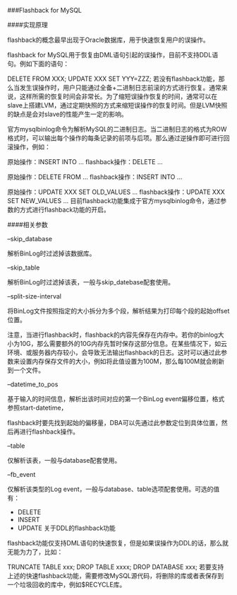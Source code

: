 ###Flashback for MySQL

####实现原理

flashback的概念最早出现于Oracle数据库，用于快速恢复用户的误操作。

flashback for MySQL用于恢复由DML语句引起的误操作，目前不支持DDL语句。例如下面的语句：

DELETE FROM XXX;
UPDATE XXX SET YYY=ZZZ;
若没有flashback功能，那么当发生误操作时，用户只能通过全备+二进制日志前滚的方式进行恢复。通常来说，这样所需的恢复时间会非常长。为了缩短误操作恢复的时间，通常可以在slave上搭建LVM，通过定期快照的方式来缩短误操作的恢复时间。但是LVM快照的缺点是会对slave的性能产生一定的影响。

官方mysqlbinlog命令为解析MySQL的二进制日志。当二进制日志的格式为ROW格式时，可以输出每个操作的每条记录的前项与后项。那么通过逆操作即可进行回滚操作，例如：

原始操作：INSERT INTO ...
flashback操作：DELETE ...

原始操作：DELETE FROM ...
flashback操作：INSERT INTO ...

原始操作：UPDATE XXX SET OLD_VALUES ...
flashback操作：UPDATE XXX SET NEW_VALUES ...
目前flashback功能集成于官方mysqlbinlog命令，通过参数的方式进行flashback功能的开启。

####相关参数

–skip_database

解析BinLog时过滤掉该数据库。

–skip_table

解析BinLog时过滤掉该表，一般与skip_datebase配套使用。

–split-size-interval

将BinLog文件按照指定的大小拆分为多个段，解析结果为打印每个段的起始offset位置。

注意，当进行flashback时，flashback的内容先保存在内存中。若你的binlog大小为10G，那么需要额外的10G内存先暂时保存这部分信息。在某些情况下，如云环境、或服务器内存较小，会导致无法输出flashback的日志。这时可以通过此参数来设置内存保存文件的大小，例如将此值设置为100M，那么每100M就会刷新到一个文件。

–datetime_to_pos

基于输入的时间信息，解析出该时间对应的第一个BinLog event偏移位置，格式参照start-datetime，

flashback时要先找到起始的偏移量，DBA可以先通过此参数定位到具体位置，然后再进行flashback操作。

–table

仅解析该表，一般与database配套使用。

–fb_event

仅解析该类型的Log event，一般与database、table选项配套使用。可选的值有：

* DELETE
* INSERT
* UPDATE
关于DDL的flashback功能

flashback功能仅支持DML语句的快速恢复，但是如果误操作为DDL的话，那么就无能为力了，比如：

TRUNCATE TABLE  xxx;
DROP TABLE xxxx;
DROP DATABASE xxx;
若要支持上述的快速flashback功能，需要修改MySQL源代码，将删除的库或者表保存到一个垃圾回收的库中，例如$RECYCLE库。

